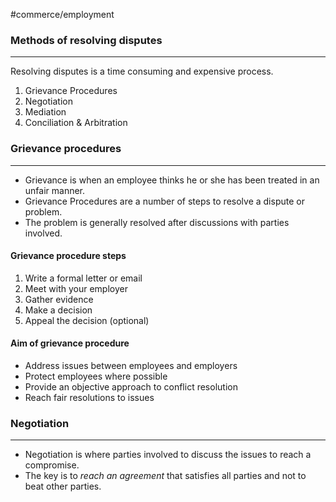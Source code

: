 #commerce/employment 

### Methods of resolving disputes
---
Resolving disputes is a time consuming and expensive process.

1. Grievance Procedures
2. Negotiation
3. Mediation
4. Conciliation & Arbitration

### Grievance procedures
---
- Grievance is when an employee thinks he or she has been treated in an unfair manner.
- Grievance Procedures are a number of steps to resolve a dispute or problem.
- The problem is generally resolved after discussions with parties involved.

#### Grievance procedure steps
1. Write a formal letter or email
2. Meet with your employer
3. Gather evidence
4. Make a decision
5. Appeal the decision (optional)

#### Aim of grievance procedure
-  Address issues between employees and employers  
- Protect employees where possible
- Provide an objective approach to conflict resolution
- Reach fair resolutions to issues


### Negotiation
---
- Negotiation is where parties involved to discuss the issues to reach a compromise.
- The key is to *reach an agreement* that satisfies all parties and not to beat other parties.
